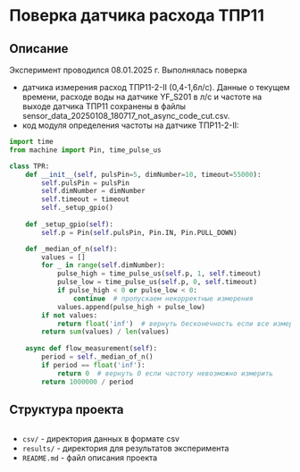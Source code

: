 # Поверка датчика расхода ТПР11

## Описание
Эксперимент проводился 08.01.2025 г. Выполнялась поверка
- датчика измерения расход ТПР11-2-II (0,4-1,6л/c). Данные о текущем времени, расходе воды на датчике YF_S201 в л/с и частоте на выходе датчика ТПР11 сохранены в файлы sensor_data_20250108_180717_not_async_code_cut.csv.
- код модуля определения частоты на датчике ТПР11-2-II:
```python
import time
from machine import Pin, time_pulse_us

class TPR:
    def __init__(self, pulsPin=5, dimNumber=10, timeout=55000):
        self.pulsPin = pulsPin
        self.dimNumber = dimNumber
        self.timeout = timeout
        self._setup_gpio()
        
    def _setup_gpio(self):
        self.p = Pin(self.pulsPin, Pin.IN, Pin.PULL_DOWN)

    def _median_of_n(self):
        values = []
        for _ in range(self.dimNumber):
            pulse_high = time_pulse_us(self.p, 1, self.timeout)
            pulse_low = time_pulse_us(self.p, 0, self.timeout)
            if pulse_high < 0 or pulse_low < 0:
                continue  # пропускаем некорректные измерения
            values.append(pulse_high + pulse_low)
        if not values:
            return float('inf')  # вернуть бесконечность если все измерения некорректны
        return sum(values) / len(values)
    
    async def flow_measurement(self):
        period = self._median_of_n()
        if period == float('inf'):
            return 0  # вернуть 0 если частоту невозможно измерить
        return 1000000 / period
```
## Структура проекта
```
```
- `csv/` - директория данных в формате csv
- `results/` - директория для результатов эксперимента
- `README.md` - файл описания проекта
```
```